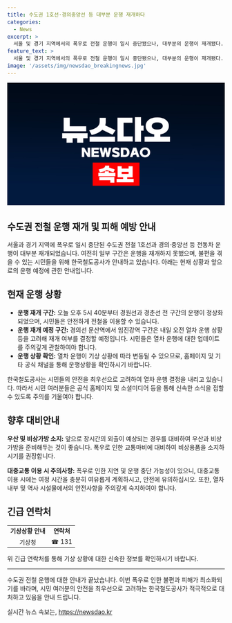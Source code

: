 ```yaml
---
title: 수도권 1호선·경의중앙선 등 대부분 운행 재개하다
categories:
  - News
excerpt: >
  서울 및 경기 지역에서의 폭우로 전철 운행이 일시 중단됐으나, 대부분의 운행이 재개됐다. 경원선과 경춘선 전 구간 운행이 정상화되었으며, 경의선은 내일 재개 여부를 결정할 예정이다. 한국철도공사는 기상 상황 변화에 따라 운행이 조정될 수 있으니, 홈페이지에서 운행 상황을 확인해야 한다고 당부했다. 이에 앞서 1호선과 중부내륙선의 운행이 경기지역 호우로 중단된 적이 있었다.
feature_text: >
  서울 및 경기 지역에서의 폭우로 전철 운행이 일시 중단됐으나, 대부분의 운행이 재개됐다. 경원선과 경춘선 전 구간 운행이 정상화되었으며, 경의선은 내일 재개 여부를 결정할 예정이다. 한국철도공사는 기상 상황 변화에 따라 운행이 조정될 수 있으니, 홈페이지에서 운행 상황을 확인해야 한다고 당부했다. 이에 앞서 1호선과 중부내륙선의 운행이 경기지역 호우로 중단된 적이 있었다.
image: '/assets/img/newsdao_breakingnews.jpg'
---
```


<p><img src="/assets/img/newsdao_breakingnews.jpg" alt="firstkoreanews 속보" /></p>

<h2>수도권 전철 운행 재개 및 피해 예방 안내</h2>

<p data-ke-size="size16">서울과 경기 지역에 폭우로 일시 중단된 수도권 전철 1호선과 경의·중앙선 등 전동차 운행이 대부분 재개되었습니다. 여전히 일부 구간은 운행을 재개하지 못했으며, 불편을 겪을 수 있는 시민들을 위해 한국철도공사가 안내하고 있습니다. 아래는 현재 상황과 앞으로의 운행 예정에 관한 안내입니다.</p>

<h2 data-ke-size="size26">현재 운행 상황</h2>

<ul>
  <li><b>운행 재개 구간:</b> 오늘 오후 5시 40분부터 경원선과 경춘선 전 구간의 운행이 정상화되었으며, 시민들은 안전하게 전철을 이용할 수 있습니다.</li>
  <li><b>운행 재개 예정 구간:</b> 경의선 문산역에서 임진강역 구간은 내일 오전 열차 운행 상황 등을 고려해 재개 여부를 결정할 예정입니다. 시민들은 열차 운행에 대한 업데이트를 주의깊게 관찰하여야 합니다.</li>
  <li><b>운행 상황 확인:</b> 열차 운행이 기상 상황에 따라 변동될 수 있으므로, 홈페이지 및 기타 공식 채널을 통해 운행상황을 확인하시기 바랍니다.</li>
</ul>

<p data-ke-size="size16">한국철도공사는 시민들의 안전을 최우선으로 고려하여 열차 운행 결정을 내리고 있습니다. 따라서 시민 여러분들은 공식 홈페이지 및 소셜미디어 등을 통해 신속한 소식을 접할 수 있도록 주의를 기울여야 합니다.</p>

<h2 data-ke-size="size26">향후 대비안내</h2>

<p data-ke-size="size16"><b>우산 및 비상가방 소지:</b> 앞으로 장시간의 외출이 예상되는 경우를 대비하여 우산과 비상가방을 준비해두는 것이 좋습니다. 폭우로 인한 교통마비에 대비하여 비상용품을 소지하시기를 권장합니다.</p>

<p data-ke-size="size16"><b>대중교통 이용 시 주의사항:</b> 폭우로 인한 지연 및 운행 중단 가능성이 있으니, 대중교통 이용 시에는 여정 시간을 충분히 여유롭게 계획하시고, 안전에 유의하십시오. 또한, 열차 내부 및 역사 시설물에서의 안전사항을 주의깊게 숙지하여야 합니다.</p>

<h2 data-ke-size="size26">긴급 연락처</h2>

<table>
  <tr>
    <td style="text-align: center; height: 17px;"><b>기상상황 안내</b></td>
    <td style="text-align: center; height: 17px;"><b>연락처</b></td>
  </tr>
  <tr>
    <td style="text-align: center; height: 17px;">기상청</td>
    <td style="text-align: center; height: 17px;">☎ 131</td>
  </tr>
</table>

<p data-ke-size="size16">위 긴급 연락처를 통해 기상 상황에 대한 신속한 정보를 확인하시기 바랍니다.</p>

<hr>

<p data-ke-size="size16">수도권 전철 운행에 대한 안내가 끝났습니다. 이번 폭우로 인한 불편과 피해가 최소화되기를 바라며, 시민 여러분의 안전을 최우선으로 고려하는 한국철도공사가 적극적으로 대처하고 있음을 안내 드립니다.</p>
실시간 뉴스 속보는, <a href="https://newsdao.kr" rel="dofollow">https://newsdao.kr</a>


